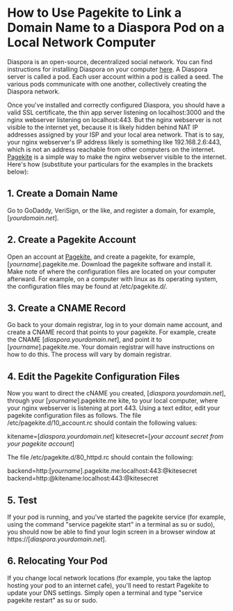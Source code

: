 # How to Use Pagekite to Link a Domain Name to a Diaspora Pod on a Local Network Computer

Diaspora is an open-source, decentralized social network. You can find instructions for installing Diaspora on your computer [here](https://github.com/diaspora/diaspora/wiki/Installing-and-Running-Diaspora/). A Diaspora server is called a pod. Each user account within a pod is called a seed. The various pods communicate with one another, collectively creating the Diaspora network.

Once you've installed and correctly configured Diaspora, you should have a valid SSL certificate, the thin app server listening on localhost:3000 and the nginx webserver listening on localhost:443. But the nginx webserver is not visible to the internet yet, because it is likely hidden behind NAT IP addresses assigned by your ISP and your local area network. That is to say, your nginx webserver's IP address likely is something like 192.168.2.6:443, which is not an address reachable from other computers on the internet. [Pagekite](http://pagekite.net) is a simple way to make the nginx webserver visible to the internet. Here's how (substitute your particulars for the examples in the brackets below):

## 1. Create a Domain Name

Go to GoDaddy, VeriSign, or the like, and register a domain, for example, [_yourdomain.net_].

## 2. Create a Pagekite Account

Open an account at [Pagekite](http://pagekite.net), and create a pagekite, for example, [_yourname_].pagekite.me. Download the pagekite software and install it. Make note of where the configuration files are located on your computer afterward. For example, on a computer with linux as its operating system, the configuration files may be found at /etc/pagekite.d/.

## 3. Create a CNAME Record

Go back to your domain registrar, log in to your domain name account, and create a CNAME record that points to your pagekite. For example, create the CNAME [_diaspora.yourdomain.net_], and point it to [_yourname_].pagekite.me. Your domain registrar will have instructions on how to do this. The process will vary by domain registrar.

## 4. Edit the Pagekite Configuration Files

Now you want to direct the cNAME you created, [_diaspora.yourdomain.net_], through your [_yourname_].pagekite.me kite, to your local computer, where your nginx webserver is listening at port 443. Using a text editor, edit your pagekite configuration files as follows.  The file /etc/pagekite.d/10_account.rc should contain the following values:

kitename=[_diaspora.yourdomain.net_]
kitesecret=[_your account secret from your pagekite account_]

The file /etc/pagekite.d/80_httpd.rc should contain the following:

backend=http:[_yourname_].pagekite.me:localhost:443:@kitesecret
backend=http:@kitename:localhost:443:@kitesecret

## 5. Test

If your pod is running, and you've started the pagekite service (for example, using the command "service pagekite start" in a terminal as su or sudo), you should now be able to find your login screen in a browser window at https://[_diaspora.yourdomain.net_].

## 6. Relocating Your Pod

If you change local network locations (for example, you take the laptop hosting your pod to an internet cafe), you'll need to restart Pagekite to update your DNS settings. Simply open a terminal and type "service pagekite restart" as su or sudo.